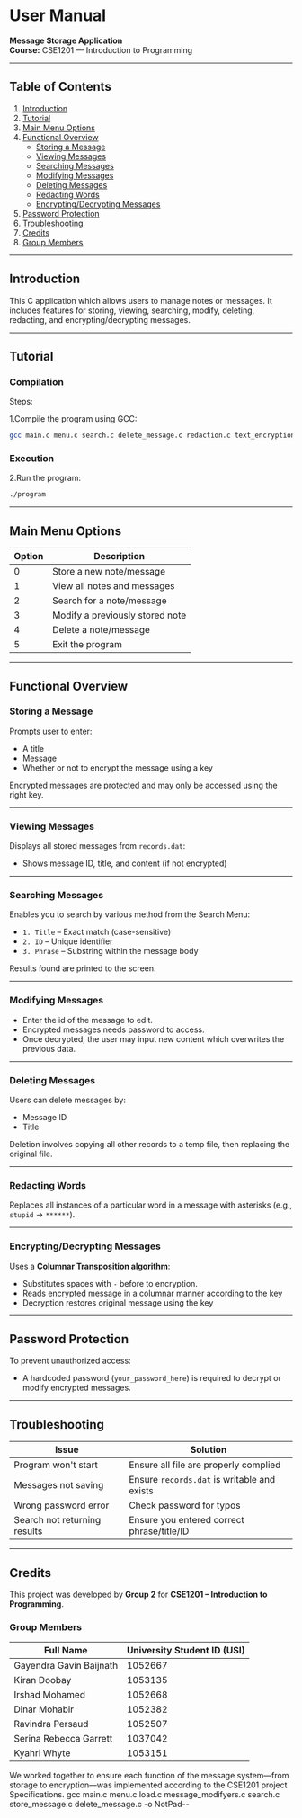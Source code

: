 #  User Manual  
**Message Storage Application**  
**Course:** CSE1201 — Introduction to Programming  


---

## Table of Contents
1. [Introduction](#introduction)  
2. [Tutorial](#tutorial)  
3. [Main Menu Options](#main-menu-options)  
4. [Functional Overview](#functional-overview)  
   - [Storing a Message](#storing-a-message)  
   - [Viewing Messages](#viewing-messages)  
   - [Searching Messages](#searching-messages)  
   - [Modifying Messages](#modifying-messages)  
   - [Deleting Messages](#deleting-messages)  
   - [Redacting Words](#redacting-words)  
   - [Encrypting/Decrypting Messages](#encryptingdecrypting-messages)  
5. [Password Protection](#password-protection)  
6. [Troubleshooting](#troubleshooting)  
7. [Credits](#credits)  
8. [Group Members](#group-members)

---

## Introduction
This C application which allows users to manage notes or messages. It includes features for storing, viewing, searching, modify, deleting, redacting, and encrypting/decrypting messages.

---

## Tutorial

### Compilation 
Steps:

1.Compile the program using GCC:

```bash
gcc main.c menu.c search.c delete_message.c redaction.c text_encryption.c modify_message.c edit_modify_messages.c globals.c -o program
```

### Execution  
2.Run the program:

```bash
./program
```

---

##  Main Menu Options

| Option | Description                                 |
|--------|---------------------------------------------|
| 0      | Store a new note/message                    |
| 1      | View all notes and messages                 |
| 2      | Search for a note/message                   |
| 3      | Modify a previously stored note             |
| 4      | Delete a note/message                       |
| 5      | Exit the program                            |

---

##  Functional Overview

###  Storing a Message
Prompts user to enter:
- A title
- Message 
- Whether or not to encrypt the message using a key

Encrypted messages are protected and may only be accessed using the right key.

---

###  Viewing Messages
Displays all stored messages from `records.dat`:
- Shows message ID, title, and content (if not encrypted)

---

###  Searching Messages
Enables you to search by various method from the Search Menu:
- `1. Title` – Exact match (case-sensitive)
- `2. ID` – Unique identifier
- `3. Phrase` – Substring within the message body

Results found are printed to the screen.

---

###  Modifying Messages
- Enter the id of the message to edit.
- Encrypted messages needs password to access.
- Once decrypted, the user may input new content which overwrites the previous data.

---

### Deleting Messages
Users can delete messages by:
- Message ID
- Title

Deletion involves copying all other records to a temp file, then replacing the original file.

---

### Redacting Words
Replaces all instances of a particular word in a message with asterisks (e.g., `stupid` → `******`).

---

### Encrypting/Decrypting Messages
Uses a **Columnar Transposition algorithm**:
- Substitutes spaces with `-` before to encryption.
- Reads encrypted message in a columnar manner according to the key
- Decryption restores original message using the key

---

## Password Protection
To prevent unauthorized access:
- A hardcoded password (`your_password_here`) is required to decrypt or modify encrypted messages.

---

## Troubleshooting

| Issue                            | Solution                                           |
|----------------------------------|----------------------------------------------------|
| Program won't start              | Ensure all file are properly complied              |
| Messages not saving              | Ensure `records.dat` is writable and exists        |
| Wrong password error             | Check password for typos                           |
| Search not returning results     | Ensure you entered correct phrase/title/ID         |

---

## Credits

This project was developed by **Group 2** for **CSE1201 – Introduction to Programming**.

### Group Members

| Full Name                | University Student ID (USI) |
|-------------------------|-----------------------------|
| Gayendra Gavin Baijnath | 1052667                     |
| Kiran Doobay            | 1053135                     |
| Irshad Mohamed          | 1052668                     |
| Dinar Mohabir           | 1052382                     |
| Ravindra Persaud        | 1052507                     |
| Serina Rebecca Garrett  | 1037042                     |
| Kyahri Whyte            | 1053151                     |


We worked together to ensure each function of the message system—from storage to encryption—was implemented according to the CSE1201 project Specifications.
gcc main.c menu.c load.c message_modifyers.c search.c store_message.c delete_message.c -o NotPad--